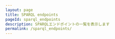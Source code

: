 ```yaml
---
layout: page
title: SPARQL endpoints
pageId: sparql_endpoints
description: SPARQLエンドポイントの一覧を表示します
permalink: /sparql_endpoints/
---
```


<div id="EndpointsListView"></div>

<script>
document.addEventListener('DOMContentLoaded', function() {
  loadEndpoints();
});

async function loadEndpoints() {
  const endpointListView = document.getElementById('EndpointsListView');
  
  try {
    const baseUrl = window.SITE_BASE_URL || '';
    
    // エンドポイント情報とデータセット情報を並行して読み込み
    const [endpointsResponse, datasetsResponse] = await Promise.all([
      fetch(`${baseUrl}/assets/data/temp-endpoints.json`),
      fetch(`${baseUrl}/assets/data/temp-datasets.json`)
    ]);
    
    if (!endpointsResponse.ok) {
      throw new Error('Failed to fetch endpoints list');
    }
    
    if (!datasetsResponse.ok) {
      throw new Error('Failed to fetch datasets list');
    }
    
    const endpoints = await endpointsResponse.json();
    const datasets = await datasetsResponse.json();
    
    if (!endpoints || endpoints.length === 0) {
      return;
    }
    
    // 両方のデータが読み込まれてからレンダリング
    renderEndpoints(endpoints, datasets);
    endpointListView.style.display = 'block';
    
  } catch (error) {
    console.error('Error loading endpoints:', error);
  }
}

function renderEndpoints(endpoints, datasets) {
  const endpointListView = document.getElementById('EndpointsListView');
  const baseUrl = window.SITE_BASE_URL || '';
  
  // データセット情報をIDでマップ化
  const datasetMap = {};
  if (datasets && Array.isArray(datasets)) {
    datasets.forEach(dataset => {
      datasetMap[dataset.id] = dataset;
    });
  }
  
  // エンドポイントのHTMLを生成
  const endpointsHtml = endpoints.map(endpoint => {
    // データセットタイルのHTML生成
    const datasetsHtml = endpoint.dataset.map(datasetId => {
      const dataset = datasetMap[datasetId] || { id: datasetId };
      
      // DatasetTileクラスを使用してタイルを作成
      const datasetTile = new DatasetTile(dataset, {
        showDescription: true,
        showLink: true,
        linkBaseUrl: baseUrl
      });
      
      return `<li>${datasetTile.getElement().outerHTML}</li>`;
    }).join('');

    return `
      <ul class="endpoints">
        <li class="endpoint">
          <article>
            <header>
              <h2>${endpoint.title}</h2>
              <a href="https://rdfportal.org/${endpoint.id}/sparql" target="endpoint">Link</a>
            </header>
            <ul class="datasets">
              ${datasetsHtml}
            </ul>
          </article>
        </li>
      </ul>
    `;
  }).join('');
  
  endpointListView.innerHTML = endpointsHtml;
}

</script>
